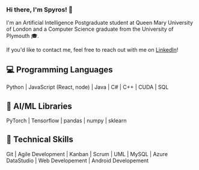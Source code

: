 ### Hi there, I'm Spyros! 👋

I'm an Artificial Intelligence Postgraduate student at Queen Mary University of London and a Computer Science graduate from the University of Plymouth 🎓.

If you'd like to contact me, feel free to reach out with me on [LinkedIn](https://www.linkedin.com/in/spyridonbabalitis/)!

<!--
## 📚 Current Projects

- [Hackerrank Coding Practice](https://github.com/Spix737/HackerRankSolns)
- University Work - will be made public on github soon!
-->

## 💻 Programming Languages

Python | JavaScript (React, node) | Java | C# | C++ | CUDA | SQL

## 🤖 AI/ML Libraries

PyTorch | Tensorflow | pandas | numpy | sklearn

## 🧠 Technical Skills

Git | Agile Development | Kanban | Scrum | UML | MySQL | Azure DataStudio | Web Developement | Android Developement

<!--

**Spix737/Spix737** is a ✨ _special_ ✨ repository because its `README.md` (this file) appears on your GitHub profile.

Here are some ideas to get you started:

- 🔭 I’m currently working on ...
- 🌱 I’m currently learning ...
- 👯 I’m looking to collaborate on ...
- 🤔 I’m looking for help with ...
- 💬 Ask me about ...
- 📫 How to reach me: ...
- 😄 Pronouns: ...
- ⚡ Fun fact: ...
-->

<!--![Github stats](https://github-readme-stats.vercel.app/api?username=Spix737) -->
